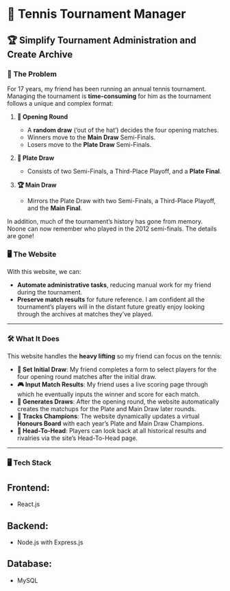 # 🎾 Tennis Tournament Manager  

## 🏆 Simplify Tournament Administration and Create Archive  

### 🤔 The Problem  

For 17 years, my friend has been running an annual tennis tournament. Managing the tournament is **time-consuming** for him as the tournament follows a unique and complex format:  

1. **🎲 Opening Round**  
   - A **random draw** (‘out of the hat’) decides the four opening matches.  
   - Winners move to the **Main Draw** Semi-Finals.  
   - Losers move to the **Plate Draw** Semi-Finals.  

2. **🏅 Plate Draw**  
   - Consists of two Semi-Finals, a Third-Place Playoff, and a **Plate Final**.  

3. **🏆 Main Draw**  
   - Mirrors the Plate Draw with two Semi-Finals, a Third-Place Playoff, and the **Main Final**.

In addition, much of the tournament’s history has gone from memory. Noone can now remember who played in the 2012 semi-finals. The details are gone!  

### 🖥️ The Website

With this website, we can:  
- **Automate administrative tasks**, reducing manual work for my friend during the tournament.  
- **Preserve match results** for future reference. I am confident all the tournament’s players will in the distant future greatly enjoy looking through the archives at matches they’ve played.

---

### 🛠️ What It Does  

This website handles the **heavy lifting** so my friend can focus on the tennis:  

- **🎲 Set Initial Draw**: My friend completes a form to select players for the four opening round matches after the initial draw.  
- **🎮 Input Match Results**: My friend uses a live scoring page through which he eventually inputs the winner and score for each match.  
- **📅 Generates Draws**: After the opening round, the website automatically creates the matchups for the Plate and Main Draw later rounds.  
- **🏅 Tracks Champions**: The website dynamically updates a virtual **Honours Board** with each year’s Plate and Main Draw Champions.  
- **📅 Head-To-Head**: Players can look back at all historical results and rivalries via the site’s Head-To-Head page. 

---

### 🖥️ Tech Stack 

## **Frontend**:  
- React.js  

## **Backend**:  
- Node.js with Express.js  

## **Database**:  
- MySQL  
